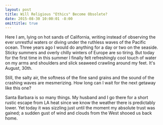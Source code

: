 ```yaml
---
layout: post
title: Will Religious "Ethics" Become Obsolete?
date: 2015-08-30 10:00:01 -8:00
omittitle: true
---
```


Here I am, lying on hot sands of California, writing instead of observing the ever unrestful waters or diving under the ruthless waves of the Pacific ocean. Three years ago I would do anything for a day or two on the seaside. Sticky summers and overly chilly winters of Europe are so tiring. But today for the first time in this summer I finally felt refreshingly cool touch of water on my arms and shoulders and slick seaweed crawling around my feet. It's August, 30th.

Still, the salty air, the softness of the fine sand grains and the sound of the crashing waves are mesmerizing. How long can I wait for the next getaway like this one?

Santa Barbara is so many things. My husband and I go there for a short rustic escape from LA heat since we know the weather there is predictably lower. Yet today it was sizzling just until the moment my absolute trust was gained; a sudden gust of wind and clouds from the West shooed us back home.
